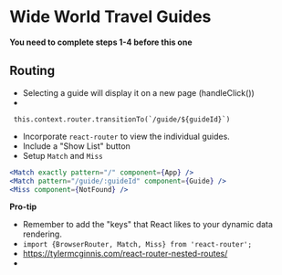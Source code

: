 # Wide World Travel Guides

**You need to complete steps 1-4 before this one**

## Routing

* Selecting a guide will display it on a new page (handleClick())
*
```
 this.context.router.transitionTo(`/guide/${guideId}`)
 ```

* Incorporate `react-router` to view the individual guides.
* Include a "Show List" button
* Setup `Match` and `Miss`

```jsx
<Match exactly pattern="/" component={App} />
<Match pattern="/guide/:guideId" component={Guide} />
<Miss component={NotFound} />
```



**Pro-tip**
* Remember to add the "keys" that React likes to your dynamic data rendering.
* `import {BrowserRouter, Match, Miss} from 'react-router';`
* https://tylermcginnis.com/react-router-nested-routes/
*